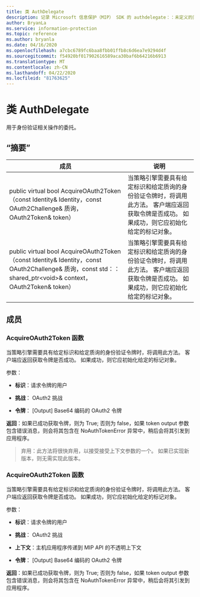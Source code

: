 ```yaml
---
title: 类 AuthDelegate
description: 记录 Microsoft 信息保护（MIP） SDK 的 authdelegate：：未定义的类。
author: BryanLa
ms.service: information-protection
ms.topic: reference
ms.author: bryanla
ms.date: 04/16/2020
ms.openlocfilehash: a7cbc6789fc6baa8fbb01ffb8c6d6ea7e9294d4f
ms.sourcegitcommit: f54920bf017902616589aca30baf6b64216b6913
ms.translationtype: MT
ms.contentlocale: zh-CN
ms.lasthandoff: 04/22/2020
ms.locfileid: "81763625"
---
```

# <a name="class-authdelegate"></a>类 AuthDelegate 
用于身份验证相关操作的委托。
  
## <a name="summary"></a>“摘要”
 成员                        | 说明                                
--------------------------------|---------------------------------------------
public virtual bool AcquireOAuth2Token （const Identity& Identity，const OAuth2Challenge& 质询，OAuth2Token& token）  |  当策略引擎需要具有给定标识和给定质询的身份验证令牌时，将调用此方法。 客户端应返回获取令牌是否成功。 如果成功，则它应初始化给定的标记对象。
public virtual bool AcquireOAuth2Token （const Identity& Identity，const OAuth2Challenge& 质询，const std：： shared_ptr\<void\>& context，OAuth2Token& token）  |  当策略引擎需要具有给定标识和给定质询的身份验证令牌时，将调用此方法。 客户端应返回获取令牌是否成功。 如果成功，则它应初始化给定的标记对象。
  
## <a name="members"></a>成员
  
### <a name="acquireoauth2token-function"></a>AcquireOAuth2Token 函数
当策略引擎需要具有给定标识和给定质询的身份验证令牌时，将调用此方法。 客户端应返回获取令牌是否成功。 如果成功，则它应初始化给定的标记对象。

参数：  
* **标识**：请求令牌的用户 


* **挑战**： OAuth2 挑战 


* **令牌**： [Output] Base64 编码的 OAuth2 令牌



  
**返回**：如果已成功获取令牌，则为 True; 否则为 false，如果 token output 参数包含错误消息，则会将其包含在 NoAuthTokenError 异常中，稍后会将其引发到应用程序。
> 弃用：此方法将很快弃用，以接受接受上下文参数的一个。 如果已实现新版本，则无需实现此版本。
  
### <a name="acquireoauth2token-function"></a>AcquireOAuth2Token 函数
当策略引擎需要具有给定标识和给定质询的身份验证令牌时，将调用此方法。 客户端应返回获取令牌是否成功。 如果成功，则它应初始化给定的标记对象。

参数：  
* **标识**：请求令牌的用户 


* **挑战**： OAuth2 挑战 


* **上下文**：主机应用程序传递到 MIP API 的不透明上下文 


* **令牌**： [Output] Base64 编码的 OAuth2 令牌



  
**返回**：如果已成功获取令牌，则为 True; 否则为 false，如果 token output 参数包含错误消息，则会将其包含在 NoAuthTokenError 异常中，稍后会将其引发到应用程序。